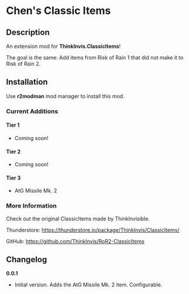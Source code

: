 # Chen's Classic Items

## Description

An extension mod for **ThinkInvis.ClassicItems**!

The goal is the same: Add items from Risk of Rain 1 that did not make it to Risk of Rain 2.

## Installation

Use **r2modman** mod manager to install this mod.

### Current Additions
#### Tier 1
- Coming soon!
#### Tier 2
- Coming soon!
#### Tier 3
- AtG Missile Mk. 2

### More Information

Check out the original ClassicItems made by ThinkInvisible.

Thunderstore: https://thunderstore.io/package/ThinkInvis/ClassicItems/

GitHub: https://github.com/ThinkInvis/RoR2-ClassicItems

## Changelog

**0.0.1**
- Initial version. Adds the AtG Missile Mk. 2 item. Configurable.